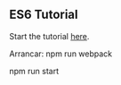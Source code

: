 ## ES6 Tutorial

Start the tutorial [here](http://ccoenraets.github.io/es6-tutorial).

Arrancar:
npm run webpack

npm run start
